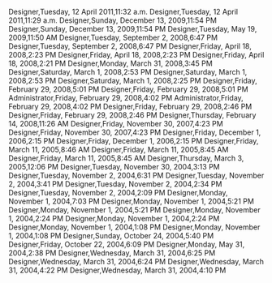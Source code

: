 ﻿Designer,Tuesday, 12 April 2011,11:32 a.m.Designer,Tuesday, 12 April 2011,11:29 a.m.Designer,Sunday, December 13, 2009,11:54 PMDesigner,Sunday, December 13, 2009,11:54 PMDesigner,Tuesday, May 19, 2009,11:50 AMDesigner,Tuesday, September 2, 2008,6:47 PMDesigner,Tuesday, September 2, 2008,6:47 PMDesigner,Friday, April 18, 2008,2:23 PMDesigner,Friday, April 18, 2008,2:23 PMDesigner,Friday, April 18, 2008,2:21 PMDesigner,Monday, March 31, 2008,3:45 PMDesigner,Saturday, March 1, 2008,2:53 PMDesigner,Saturday, March 1, 2008,2:53 PMDesigner,Saturday, March 1, 2008,2:25 PMDesigner,Friday, February 29, 2008,5:01 PMDesigner,Friday, February 29, 2008,5:01 PMAdministrator,Friday, February 29, 2008,4:02 PMAdministrator,Friday, February 29, 2008,4:02 PMDesigner,Friday, February 29, 2008,2:46 PMDesigner,Friday, February 29, 2008,2:46 PMDesigner,Thursday, February 14, 2008,11:26 AMDesigner,Friday, November 30, 2007,4:23 PMDesigner,Friday, November 30, 2007,4:23 PMDesigner,Friday, December 1, 2006,2:15 PMDesigner,Friday, December 1, 2006,2:15 PMDesigner,Friday, March 11, 2005,8:46 AMDesigner,Friday, March 11, 2005,8:45 AMDesigner,Friday, March 11, 2005,8:45 AMDesigner,Thursday, March 3, 2005,12:06 PMDesigner,Tuesday, November 30, 2004,3:13 PMDesigner,Tuesday, November 2, 2004,6:31 PMDesigner,Tuesday, November 2, 2004,3:41 PMDesigner,Tuesday, November 2, 2004,2:34 PMDesigner,Tuesday, November 2, 2004,2:09 PMDesigner,Monday, November 1, 2004,7:03 PMDesigner,Monday, November 1, 2004,5:21 PMDesigner,Monday, November 1, 2004,5:21 PMDesigner,Monday, November 1, 2004,2:24 PMDesigner,Monday, November 1, 2004,2:24 PMDesigner,Monday, November 1, 2004,1:08 PMDesigner,Monday, November 1, 2004,1:08 PMDesigner,Sunday, October 24, 2004,5:40 PMDesigner,Friday, October 22, 2004,6:09 PMDesigner,Monday, May 31, 2004,2:38 PMDesigner,Wednesday, March 31, 2004,6:25 PMDesigner,Wednesday, March 31, 2004,6:24 PMDesigner,Wednesday, March 31, 2004,4:22 PMDesigner,Wednesday, March 31, 2004,4:10 PM